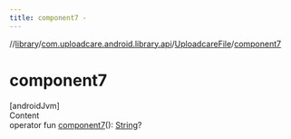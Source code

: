 ```yaml
---
title: component7 -
---
```

//[library](../../index.md)/[com.uploadcare.android.library.api](../index.md)/[UploadcareFile](index.md)/[component7](component7.md)



# component7  
[androidJvm]  
Content  
operator fun [component7](component7.md)(): [String](https://kotlinlang.org/api/latest/jvm/stdlib/kotlin/-string/index.html)?  



